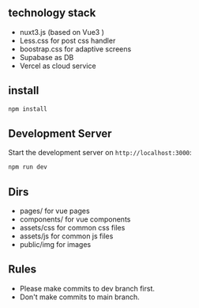 ## technology stack 
+ nuxt3.js (based on Vue3 )
+ Less.css for post css handler
+ boostrap.css for adaptive screens
+ Supabase as DB
+ Vercel as cloud service
## install
```bash
npm install
```
## Development Server
Start the development server on `http://localhost:3000`:

```bash
npm run dev
```
## Dirs
+ pages/ for vue pages
+ components/ for vue components
+ assets/css for common css files
+ assets/js for common js files
+ public/img for images

## Rules
+ Please make commits to dev branch first.
+ Don't make commits to main branch.
